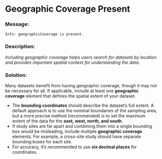 # Geographic Coverage Present

### Message:

```
Info: geographicCoverage is present.
```

### Description:

_Including geographic coverage helps users search for datasets by location and provides important spatial context for understanding the data._

### Solution:

Many datasets benefit from having geographic coverage, though it may not be necessary for all. If applicable, include at least one **geographic coverage** element that defines the spatial extent of your dataset.

- The **bounding coordinates** should describe the dataset’s full extent. A default approach is to use the nominal boundaries of the sampling area, but a more precise method (recommended) is to set the maximum extent of the data for the **east, west, north, and south**.
- If study sites are far apart and combining them into a single bounding box would be misleading, include multiple **geographic coverage** elements. For example, a cross-site study should have separate bounding boxes for each site.
- For accuracy, it’s recommended to use **six decimal places** for coordinates.


